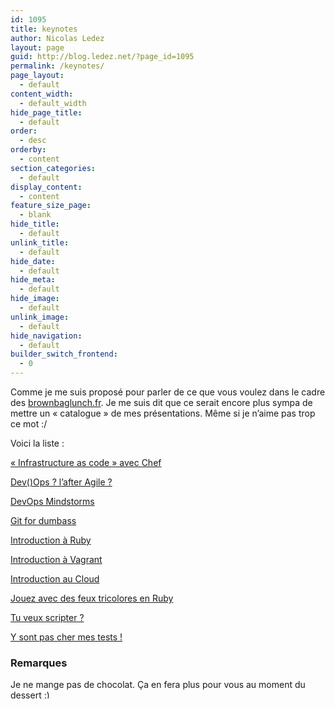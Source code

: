 ```yaml
---
id: 1095
title: keynotes
author: Nicolas Ledez
layout: page
guid: http://blog.ledez.net/?page_id=1095
permalink: /keynotes/
page_layout:
  - default
content_width:
  - default_width
hide_page_title:
  - default
order:
  - desc
orderby:
  - content
section_categories:
  - default
display_content:
  - content
feature_size_page:
  - blank
hide_title:
  - default
unlink_title:
  - default
hide_date:
  - default
hide_meta:
  - default
hide_image:
  - default
unlink_image:
  - default
hide_navigation:
  - default
builder_switch_frontend:
  - 0
---
```

Comme je me suis proposé pour parler de ce que vous voulez dans le cadre des [brownbaglunch.fr][1]. Je me suis dit que ce serait encore plus sympa de mettre un &laquo;&nbsp;catalogue&nbsp;&raquo; de mes présentations. Même si je n&rsquo;aime pas trop ce mot :/

Voici la liste :

[&laquo;&nbsp;Infrastructure as code&nbsp;&raquo; avec Chef][2]

[Dev()Ops ? l&rsquo;after Agile ?][3]

[DevOps Mindstorms][4]

[Git for dumbass][5]

[Introduction à Ruby][6]

[Introduction à Vagrant][7]

[Introduction au Cloud][8]

[Jouez avec des feux tricolores en Ruby][9]

[Tu veux scripter ?][10]

[Y sont pas cher mes tests !][11]

### Remarques

Je ne mange pas de chocolat. Ça en fera plus pour vous au moment du dessert <img src="https://blog.ledez.net/wp-includes/images/smilies/simple-smile.png" alt=":)" class="wp-smiley" style="height: 1em; max-height: 1em;" />

 [1]: http://www.brownbaglunch.fr/
 [2]: /keynotes/infrastructure-as-code-chef/ "« Infrastructure as code » avec Chef"
 [3]: /keynotes/devops-lafter-agile/ "Dev(\)Ops ? l’after Agile ?"
 [4]: /keynotes/devops-mindstorms/ "DevOps Mindstorms"
 [5]: /keynotes/git-for-dumbass/ "Git for dumbass"
 [6]: /keynotes/introduction-ruby/ "Introduction à Ruby"
 [7]: /keynotes/introduction-vagrant/ "Introduction à Vagrant"
 [8]: /keynotes/introduction-au-cloud/ "Introduction au Cloud"
 [9]: /keynotes/jouez-feux-tricolores-en-ruby/ "Jouez avec des feux tricolores en Ruby"
 [10]: /keynotes/tu-veux-scripter/ "Tu veux scripter ?"
 [11]: /keynotes/y-pas-cher-mes-tests/ "Y sont pas cher mes tests !"
